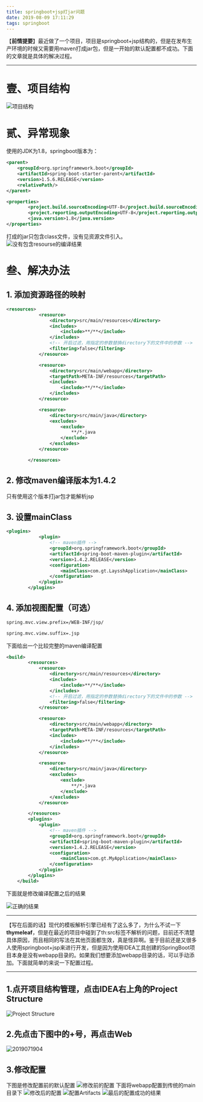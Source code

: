 ```yaml
---
title: springboot+jsp打jar问题
date: 2019-08-09 17:11:29
tags: springboot
---
```

【**前情提要**】最近做了一个项目，项目是springboot+jsp结构的，但是在发布生产环境的时候又需要用maven打成jar包，但是一开始的默认配置都不成功。下面的文章就是具体的解决过程。

-----
# 壹、项目结构

![项目结构](https://eelve.com/upload/2019/7/O$VVNDUD1GCU8FT%5DQH5Z@TM-23f04197a92d4a5db24b6e3fb656b7c1.png)

# 贰、异常现象
使用的JDK为1.8，springboot版本为：
```xml
<parent>
	<groupId>org.springframework.boot</groupId>
	<artifactId>spring-boot-starter-parent</artifactId>
	<version>1.5.6.RELEASE</version>
	<relativePath/> 
</parent>

<properties>
        <project.build.sourceEncoding>UTF-8</project.build.sourceEncoding>
        <project.reporting.outputEncoding>UTF-8</project.reporting.outputEncoding>
        <java.version>1.8</java.version>
</properties>
```
打成的jar只包含class文件，没有见资源文件引入。
![没有包含resourse的编译结果](https://eelve.com/upload/2019/7/20190713-90f9d3c88e4940de8c8faaa0b2d4ec7c.png)
# 叁、解决办法
## 1. 添加资源路径的映射
```xml
<resources>
            <resource>
                <directory>src/main/resources</directory>
                <includes>
                    <include>**/**</include>
                </includes>
                <!-- 开启过滤，用指定的参数替换directory下的文件中的参数 -->
                <filtering>false</filtering>
            </resource>

            <resource>
                <directory>src/main/webapp</directory>
                <targetPath>META-INF/resources</targetPath>
                <includes>
                    <include>**/**</include>
                </includes>
            </resource>

            <resource>
                <directory>src/main/java</directory>
                <excludes>
                    <exclude>
                        **/*.java
                    </exclude>
                </excludes>
            </resource>

        </resources>
```
## 2. 修改maven编译版本为1.4.2

只有使用这个版本打jar包才能解析jsp

## 3. 设置mainClass
```xml
<plugins>
            <plugin>
                <!-- maven插件 -->
                <groupId>org.springframework.boot</groupId>
                <artifactId>spring-boot-maven-plugin</artifactId>
                <version>1.4.2.RELEASE</version>
                <configuration>
                    <mainClass>com.gt.LaysshApplication</mainClass>
                </configuration>
            </plugin>
        </plugins>
```
## 4. 添加视图配置（可选）

```xml
spring.mvc.view.prefix=/WEB-INF/jsp/

spring.mvc.view.suffix=.jsp
```
下面给出一个比较完整的maven编译配置
```xml
<build>
        <resources>
            <resource>
                <directory>src/main/resources</directory>
                <includes>
                    <include>**/**</include>
                </includes>
                <!-- 开启过滤，用指定的参数替换directory下的文件中的参数 -->
                <filtering>false</filtering>
            </resource>

            <resource>
                <directory>src/main/webapp</directory>
                <targetPath>META-INF/resources</targetPath>
                <includes>
                    <include>**/**</include>
                </includes>
            </resource>

            <resource>
                <directory>src/main/java</directory>
                <excludes>
                    <exclude>
                        **/*.java
                    </exclude>
                </excludes>
            </resource>

        </resources>
        <plugins>
            <plugin>
                <!-- maven插件 -->
                <groupId>org.springframework.boot</groupId>
                <artifactId>spring-boot-maven-plugin</artifactId>
                <version>1.4.2.RELEASE</version>
                <configuration>
                    <mainClass>com.gt.MyApplication</mainClass>
                </configuration>
            </plugin>
        </plugins>
    </build>
```

下面就是修改编译配置之后的结果

![正确的结果](https://eelve.com/upload/2019/7/201907192-13a348f78e4c4d1cb0b6485cf535dfbe.png)

----


【写在后面的话】现代的模板解析引擎已经有了这么多了，为什么不试一下**thymeleaf**，但是在最近的项目中碰到了th:src标签不解析的问题，目前还不清楚具体原因，而且相同的写法在其他页面都生效，真是怪异啊。鉴于目前还是又很多人使用springboot+jsp来进行开发，但是因为使用IDEA工具创建的SpringBoot项目本身是没有webapp目录的。如果我们想要添加webapp目录的话，可以手动添加。下面就简单的来说一下配置过程。

-----

## 1.点开项目结构管理，点击IDEA右上角的Project Structure


![Project Structure](https://eelve.com/upload/2019/7/201907193-7d050c6d01c1449f999bb49a5c11fda8.png)

## 2.先点击下图中的+号，再点击Web

![2019071904](https://eelve.com/upload/2019/7/2019071904-f795ae6044024bafbd02136c86fbfbda.png)

## 3.修改配置
下图是修改配置前的默认配置
![修改前的配置](https://eelve.com/upload/2019/7/20190705-bb62a58b15d24b098aa2db949d18de32.png)
下面将webapp配置到传统的main目录下
![修改后的配置](https://eelve.com/upload/2019/7/2019071906-d580c788cbd94ff7ba7cb43d70fb5ebb.png)
![配置Artifacts](https://eelve.com/upload/2019/7/2019071906-4c565cc7039a4ed7b0dff2044d3e1bae.png)
![最后的配置成功的结果](https://eelve.com/upload/2019/7/2019071907-1a3c18ec66514327b6f5b635dfde0f67.png)
